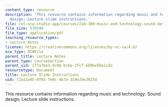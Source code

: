 ```yaml
---
content_type: resource
description: 'This resource contains information regarding music and technology: Sound
  design; Lecture slide instructions.'
file: /ol-ocw-studio-app/courses/21m-380-music-and-technology-sound-design-spring-2016/72a11a950f657e0c4b7a314e2be3025d_MIT21M_380S16_LecInstruct.pdf
file_size: 576549
file_type: application/pdf
learning_resource_types:
- Lecture Notes
license: https://creativecommons.org/licenses/by-nc-sa/4.0/
ocw_type: OCWFile
parent_title: Lecture Notes
parent_type: CourseSection
parent_uid: 277a7be3-dc0b-bcbe-1fc7-6b0be5be1cdc
resourcetype: Document
title: Lecture Slide Instructions
uid: 72a11a95-0f65-7e0c-4b7a-314e2be3025d
---
```

This resource contains information regarding music and technology: Sound design; Lecture slide instructions.